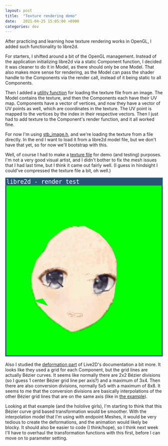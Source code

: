 ```yaml
---
layout: post
title:  "Texture rendering demo"
date:   2021-04-25 15:05:00 +0900
categories: dev
---
```


After practicing and learning how texture rendering works in OpenGL, I added
such functionality to libre2d.

For starters, I shifted around a bit of the OpenGL management. Instead of the
application initializing libre2d via a static Component function, I decided it
was cleaner to do it in Model, as there should only be one Model. That also
makes more sense for rendering, as the Model can pass the shader handle to the
Components via the render call, instead of it being static to all Components.

Then I added a [utility function][load-texture-func] for loading the texture
file from an image. The Model contains the texture, and then the Components
each have their UV map.  Components have a vector of vertices, and now they
have a vector of UV points as well, which are coordinates in the texture. The
UV point is mapped to the vertices by the index in their respective vectors.
Then I just had to add texture to the Component's render function, and it all
worked fine.

For now I'm using [stb_image.h][stb-image], and we're loading the texture from
a file directly. In the end I want to load it from a libre2d model file, but we
don't have that yet, so for now we'll bootstrap with this.

Well, of course I had to make a [texture file][texture-file] for demo (and
testing) purposes. I'm not a very good visual artist, and I didn't bother to
fix the mesh issues that I had last time, but I think it came out fairly well.
(I guess in hindsight I could've compressed the texture file a bit, oh well.)

![Texture face render](/assets/2021-04-25-texture-render-demo.png)

Also I studied the [deformation part][live2d-docs] of Live2D's documentation a
bit more. It looks like they used a grid for each Component, but the grid lines
are actually Bézier curves. It seems like normally there are 2x2 Bézier
divisions (so I guess 1 center Bézier grid line per axis?) and a maximum of
3x4. Then there are also conversion divisions, normally 5x5 with a maximum of
8x8. It seems to me that the conversion divisions are basically interpolations
of the other Bézier grid lines that are on the same axis
(like in [the example][live2d-example]).

Looking at that example (and the hololive girls), I'm starting to think that
this Bézier curve grid based transformation would be smoother. With the
interpolation model that I'm using with endpoint Meshes, it would be very
tedious to create the deformations, and the animation would likely be blocky.
It should also be easier to code (I think/hope), so I think next week I'll have
to overhaul the transformation functions with this first, before I can move on
to parameter setting.

[load-texture-func]: https://github.com/libre2d/libre2d/blob/paul/dev/src/libre2d/utils.cpp#L128
[stb-image]: https://github.com/nothings/stb/blob/master/stb_image.h
[texture-file]: https://github.com/libre2d/libre2d/blob/paul/dev/test/test-face/texture.png
[live2d-docs]: http://sites.cybernoids.jp/cubism_e/modeler/basic/deformer/about
[live2d-example]: http://sites.cybernoids.jp/cubism_e/modeler/basic/deformer/placement-basic
